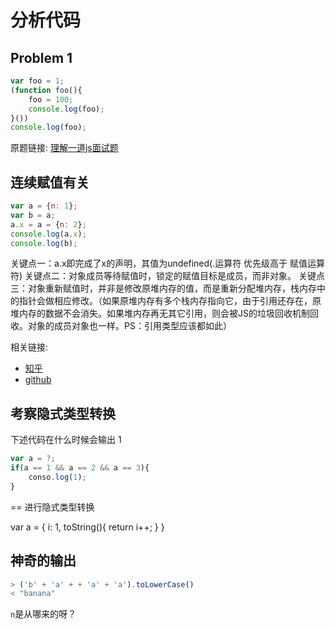 # 分析代码

## Problem 1

```js
var foo = 1;
(function foo(){
    foo = 100;
    console.log(foo);
}())
console.log(foo);
```

原题链接: [理解一道js面试题](https://juejin.im/post/5cb75f56f265da03b11f2fe7?utm_source=gold_browser_extension)

## 连续赋值有关

```js
var a = {n: 1};
var b = a;
a.x = a = {n: 2};
console.log(a.x);
console.log(b);
```

关键点一：a.x即完成了x的声明，其值为undefined(.运算符 优先级高于 赋值运算符)
关键点二：对象成员等待赋值时，锁定的赋值目标是成员，而非对象。
关键点三：对象重新赋值时，并非是修改原堆内存的值，而是重新分配堆内存，栈内存中的指针会做相应修改。（如果原堆内存有多个栈内存指向它，由于引用还存在，原堆内存的数据不会消失。如果堆内存再无其它引用，则会被JS的垃圾回收机制回收。对象的成员对象也一样。PS：引用类型应该都如此）


相关链接: 
+ [知乎](https://www.zhihu.com/question/41220520)
+ [github]()


## 考察隐式类型转换

下述代码在什么时候会输出 1

```js
var a = ?;
if(a == 1 && a == 2 && a == 3){
 	conso.log(1);
}
```

== 进行隐式类型转换

var a = {
    i: 1,
    toString(){
        return i++;
    }
}



## 神奇的输出

```JavaScript
> ('b' + 'a' + + 'a' + 'a').toLowerCase()
< "banana"
```

`n`是从哪来的呀？
